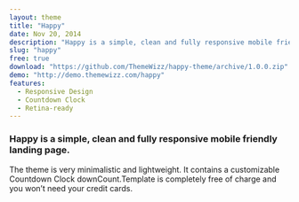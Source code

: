 ```yaml
---
layout: theme
title: "Happy"
date: Nov 20, 2014
description: "Happy is a simple, clean and fully responsive mobile friendly landing page."
slug: "happy"
free: true
download: "https://github.com/ThemeWizz/happy-theme/archive/1.0.0.zip"
demo: "http://demo.themewizz.com/happy"
features:
  - Responsive Design
  - Countdown Clock
  - Retina-ready
---
```


<h3 class="lead">Happy is a simple, clean and fully responsive mobile friendly landing page.</h3>

The theme is very minimalistic and lightweight. It contains a customizable Countdown Clock downCount.Template is completely free of charge and you won’t need your credit cards.

